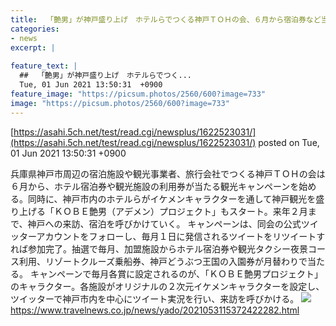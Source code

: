 ```yaml
---
title:  「艶男」が神戸盛り上げ　ホテルらでつくる神戸ＴＯＨの会、６月から宿泊券など当たる観光キャンペーン  
categories:
- news
excerpt: |
  
feature_text: |
  ##  「艶男」が神戸盛り上げ　ホテルらでつく...
  Tue, 01 Jun 2021 13:50:31  +0900
feature_image: "https://picsum.photos/2560/600?image=733"
image: "https://picsum.photos/2560/600?image=733"
---
```


[https://asahi.5ch.net/test/read.cgi/newsplus/1622523031/](https://asahi.5ch.net/test/read.cgi/newsplus/1622523031/)
posted on Tue, 01 Jun 2021 13:50:31  +0900

<!--more-->

兵庫県神戸市周辺の宿泊施設や観光事業者、旅行会社でつくる神戸ＴＯＨの会は６月から、ホテル宿泊券や観光施設の利用券が当たる観光キャンペーンを始める。同時に、神戸市内のホテルらがイケメンキャラクターを通して神戸観光を盛り上げる「ＫＯＢＥ艶男（アデメン）プロジェクト」もスタート。来年２月まで、神戸への来訪、宿泊を呼びかけていく。 キャンペーンは、同会の公式ツイッターアカウントをフォローし、毎月１日に発信されるツイートをリツイートすれば参加完了。抽選で毎月、加盟施設からホテル宿泊券や観光タクシー夜景コース利用、リゾートクルーズ乗船券、神戸どうぶつ王国の入園券が月替わりで当たる。 キャンペーンで毎月各賞に設定されるのが、「ＫＯＢＥ艶男プロジェクト」のキャラクター。各施設がオリジナルの２次元イケメンキャラクターを設定し、ツイッターで神戸市内を中心にツイート実況を行い、来訪を呼びかける。 ![](https://www.travelnews.co.jp/img/210531yado1.jpg) https://www.travelnews.co.jp/news/yado/2021053115372422282.html
